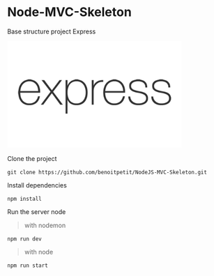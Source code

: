 # Node-MVC-Skeleton

Base structure project Express

<img src="public/images/express.png" alt="drawing" width="400"/>

Clone the project
```
git clone https://github.com/benoitpetit/NodeJS-MVC-Skeleton.git
```
Install dependencies
```
npm install
```
Run the server node
> with nodemon
```
npm run dev
```
> with node
```
npm run start
```
